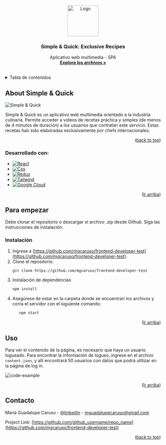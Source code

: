 <a name="readme-top"></a>

<br />
<div align="center">
  <a href="https://github.com/mgcaruso/frontend-developer-test">
    <img src="https://i.imgur.com/hG5pQZL.png" alt="Logo" width="100" height="100">
  </a>

<h3 align="center">Simple & Quick: Exclusive Recipes</h3>

  <p align="center">
    Aplicativo web multimedia - SPA  
    <br />
    <a href="https://github.com/mgcaruso/frontend-developer-test"><strong>Explora los archivos »</strong></a>
    <br />
    <br />
    <!-- <a href="https://github.com/github_username/repo_name">View Demo</a> -->
    
  </p>
</div>



<!-- TABLE OF CONTENTS -->
<details>
  <summary>Tabla de contenidos</summary>
  <ol>
    <li>
      <a href="#about-the-project">Acerca de Simple & Quick</a>
      <ul>
        <li><a href="#built-with">Desarrollado con:</a></li>
      </ul>
    </li>
    <li>
      <a href="#getting-started">Para empezar:</a>
      <ul>
        <li><a href="#installation">Instalación</a></li>
      </ul>
    </li>
    <li><a href="#usage">Uso</a></li>
    <li><a href="#contact">Contacto</a></li>
  </ol>
</details>



<!-- ABOUT THE PROJECT -->
## About Simple & Quick

![Simple & Quick][product-screenshot]

Simple & Quick es un aplicativo web multimedia orientado a la industria culinaria. Permite acceder a videos de recetas práctica y simples (de menos de 4 minutos de duración) a los usuarios que contratan este servicio. Estas recetas han sido elaboradas exclusivamente por chefs internacionales. 

<p align="right">(<a href="#readme-top">back to top</a>)</p>



### Desarrollado con:

* [![React][React.js]][React-url]
* [![Css][Css.com]][Css-url]
* [![Redux][Redux.com]][Redux-url]
* [![Tailwind][Tailwind.com]][Tailwind-url]
* [![Google Cloud][Google-Cloud.com]][Google-Cloud-url]

<p align="right">(<a href="#readme-top">Ir arriba</a>)</p>



<!-- GETTING STARTED -->
## Para empezar

Debe clonar el repositorio o descargar el archivo .zip desde Github. Siga las instrucciones de instalación.

### Instalación

1. Ingrese a [https://github.com/mgcaruso/frontend-developer-test](https://github.com/mgcaruso/frontend-developer-test).
2. Clone el repositorio:
   ```sh
   git clone https://github.com/mgcaruso/frontend-developer-test
   ```
3. Instalación de dependencias
   ```sh
   npm install
   ```
4. Asegúrese de estar en la carpeta donde se encuentran los archivos y corra el servidor con el siguiente comando:
   ```sh
      npm start
   ```

<p align="right">(<a href="#readme-top">Ir arriba</a>)</p>



<!-- USAGE EXAMPLES -->
## Uso

Para ver el contenido de la página, es necesario que haya un usuario logueado. 
Para encontrar la información de logueo, ingrese en el archivo `content.json`, y allí encontrará 50 usuarios con datos que podrá utilizar en la página de log in.

![code-example][code-screenshot]


<p align="right">(<a href="#readme-top">Ir arriba</a>)</p>


<!-- CONTACT -->
## Contacto

María Guadalupe Caruso - [@linkedIn](https://www.linkedin.com/in/guadalupe-caruso) - mguadalupecaruso@gmail.com

Project Link: [https://github.com/github_username/repo_name](https://github.com/mgcaruso/frontend-developer-test)

<p align="right">(<a href="#readme-top">back to top</a>)</p>



[linkedin-shield]: https://img.shields.io/badge/-LinkedIn-black.svg?style=for-the-badge&logo=linkedin&colorB=555
[linkedin-url]: https://linkedin.com/in/linkedin_guadalupe_caruso
[product-screenshot]: https://i.imgur.com/WyTRsMy.png
[code-screenshot]: https://i.imgur.com/yzgeyDv.png
[React.js]: https://img.shields.io/badge/React-20232A?style=for-the-badge&logo=react&logoColor=61DAFB
[React-url]: https://reactjs.org/
[Css.com]: 	https://img.shields.io/badge/CSS-239120?&style=for-the-badge&logo=css3&logoColor=white
[Css-url]: https://developer.mozilla.org/es/docs/Web/CSS
[Redux.com]: https://img.shields.io/badge/Redux-593D88?style=for-the-badge&logo=redux&logoColor=white
[Redux-url]: https://es.redux.js.org/
[Tailwind.com]: https://img.shields.io/badge/Tailwind_CSS-38B2AC?style=for-the-badge&logo=tailwind-css&logoColor=white
[Tailwind-url]: https://tailwindcss.com/docs/flex-wrap
[Google-Cloud.com]: https://img.shields.io/badge/Google_Cloud-4285F4?style=for-the-badge&logo=google-cloud&logoColor=white
[Google-Cloud-url]: https://cloud.google.com/?hl=es